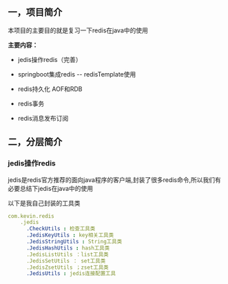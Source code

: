 ## 一，项目简介

本项目的主要目的就是复习一下redis在java中的使用

**主要内容：**

* jedis操作redis（完善）

* springboot集成redis -- redisTemplate使用

* redis持久化 AOF和RDB

* redis事务

* redis消息发布订阅


## 二，分层简介

### jedis操作redis

jedis是redis官方推荐的面向java程序的客户端,封装了很多redis命令,所以我们有必要总结下jedis在java中的使用

以下是我自己封装的工具类
```yaml
com.kevin.redis
    .jedis
      .CheckUtils : 检查工具类
      .JedisKeyUtils : key相关工具类
      .JedisStringUtils : String工具类
      .JedisHashUtils : hash工具类
      .JedisListUtils ：list工具类
      .JedisSetUtils ： set工具类
      .JedisZsetUtils ；zset工具类
      .JedisUtils : jedis连接配置工具
```